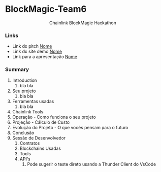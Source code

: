 # BlockMagic-Team6

<p align="center"> Chainlink BlockMagic Hackathon </p>

### Links
- Link do pitch [Nome](link)
- Link do site demo [Nome](link)
- Link para a apresentação [Nome](link)

### Summary
1. Introduction
   1. bla bla
2. Seu projeto
   1. bla bla
3. Ferramentas usadas
   1. bla bla
4. Chainlink Tools
5. Operação - Como funciona o seu projeto
6. Projeção - Cálculo de Custo
7. Evolução do Projeto - O que vocês pensam para o futuro
8. Conclusão
9. Sessão de Desenvolvedor
   1.  Contratos
   2.  Blockchains Usadas
   3.  Tools
   4.  API's
       1.  Pode sugerir o teste direto usando a Thunder Client do VsCode